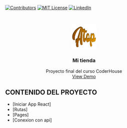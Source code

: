 <!-- PROJECT SHIELDS -->
[![Contributors][contributors-shield]]()
[![MIT License][license-shield]][license-url]
[![LinkedIn][linkedin-shield]][linkedin-url]



<!-- PROJECT LOGO -->
<br />
<p align="center">
  <a href="https://github.com/jstampella/coderHouse">
    <img src="./src/assets/img/logo2.png" alt="Logo" width="80" height="80">
  </a>

  <h3 align="center">Mi tienda</h3>

  <p align="center">
    Proyecto final del curso CoderHouse
    <br />
    <a href="https://github.com/jstampella/coderHouse/edit/master/modulo_react/mi-tienda">View Demo</a>
  </p>
</p>



<!-- CONTENIDO DEL PROYECTO -->
## CONTENIDO DEL PROYECTO

* [Iniciar App React]
* [Rutas]
* [Pages]
* [Conexion con api]





<!-- MARKDOWN LINKS & IMAGES -->
[contributors-shield]: https://img.shields.io/badge/contributors-1-orange.svg?style=flat-square
[license-shield]: https://img.shields.io/badge/license-MIT-blue.svg?style=flat-square
[license-url]: https://choosealicense.com/licenses/mit
[linkedin-shield]: https://img.shields.io/badge/-LinkedIn-black.svg?style=flat-square&logo=linkedin&colorB=555
[linkedin-url]: https://linkedin.com/in/othneildrew
[product-screenshot]: ./images/projects/portfolio.jpg

